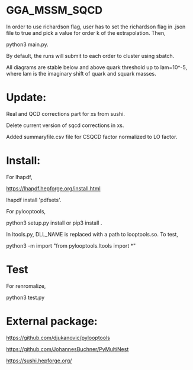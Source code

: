 # GGA_MSSM_SQCD

In order to use richardson flag, user has to set the richardson flag in .json file to true and pick a value for order k of the extrapolation. Then,

python3 main.py.

By default, the runs will submit to each order to cluster using sbatch.

All diagrams are stable below and above quark threshold up to lam=10^-5, where lam is the imaginary shift of quark and squark masses.

# Update: 

Real and QCD corrections part for xs from sushi.

Delete current version of sqcd corrections in xs.

Added summaryfile.csv file for CSQCD factor normalized to LO factor. 

# Install:

For lhapdf,

https://lhapdf.hepforge.org/install.html

lhapdf install 'pdfsets'. 

For pylooptools, 

python3 setup.py install or pip3 install . 

In ltools.py, DLL_NAME is replaced with a path to looptools.so. To test,

python3 -m import "from pylooptools.ltools import *"


# Test

For renromalize,

python3 test.py


# External package:

https://github.com/djukanovic/pylooptools

https://github.com/JohannesBuchner/PyMultiNest

https://sushi.hepforge.org/
